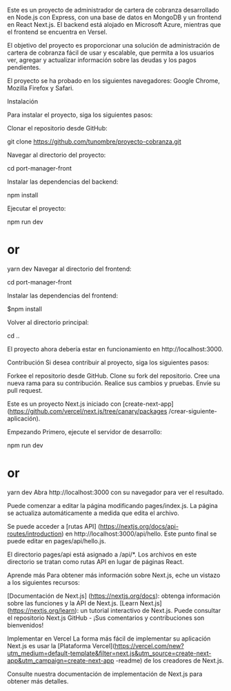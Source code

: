 Este es un proyecto de administrador de cartera de cobranza desarrollado en Node.js con Express, con una base de datos en MongoDB y un frontend en React Next.js. El backend está alojado en Microsoft Azure, mientras que el frontend se encuentra en Versel.

El objetivo del proyecto es proporcionar una solución de administración de cartera de cobranza fácil de usar y escalable, que permita a los usuarios ver, agregar y actualizar información sobre las deudas y los pagos pendientes.

El proyecto se ha probado en los siguientes navegadores: Google Chrome, Mozilla Firefox y Safari.

Instalación

Para instalar el proyecto, siga los siguientes pasos:

Clonar el repositorio desde GitHub:

git clone https://github.com/tunombre/proyecto-cobranza.git

Navegar al directorio del proyecto:

cd port-manager-front

Instalar las dependencias del backend:

npm install

Ejecutar el proyecto:

npm run dev
# or
yarn dev
Navegar al directorio del frontend:

cd port-manager-front

Instalar las dependencias del frontend:

$npm install

Volver al directorio principal:

cd ..

El proyecto ahora debería estar en funcionamiento en http://localhost:3000.

Contribución Si desea contribuir al proyecto, siga los siguientes pasos:

Forkee el repositorio desde GitHub. Clone su fork del repositorio. Cree una nueva rama para su contribución. Realice sus cambios y pruebas. Envíe su pull request.

Este es un proyecto Next.js iniciado con [create-next-app](https://github.com/vercel/next.js/tree/canary/packages /crear-siguiente-aplicación).

Empezando
Primero, ejecute el servidor de desarrollo:

npm run dev
# or
yarn dev
Abra http://localhost:3000 con su navegador para ver el resultado.

Puede comenzar a editar la página modificando pages/index.js. La página se actualiza automáticamente a medida que edita el archivo.

Se puede acceder a [rutas API] (https://nextjs.org/docs/api-routes/introduction) en http://localhost:3000/api/hello. Este punto final se puede editar en pages/api/hello.js.

El directorio pages/api está asignado a /api/*. Los archivos en este directorio se tratan como rutas API en lugar de páginas React.

Aprende más
Para obtener más información sobre Next.js, eche un vistazo a los siguientes recursos:

[Documentación de Next.js] (https://nextjs.org/docs): obtenga información sobre las funciones y la API de Next.js.
[Learn Next.js] (https://nextjs.org/learn): un tutorial interactivo de Next.js.
Puede consultar el repositorio Next.js GitHub - ¡Sus comentarios y contribuciones son bienvenidos!

Implementar en Vercel
La forma más fácil de implementar su aplicación Next.js es usar la [Plataforma Vercel](https://vercel.com/new?utm_medium=default-template&filter=next.js&utm_source=create-next-app&utm_campaign=create-next-app -readme) de los creadores de Next.js.

Consulte nuestra documentación de implementación de Next.js para obtener más detalles.
